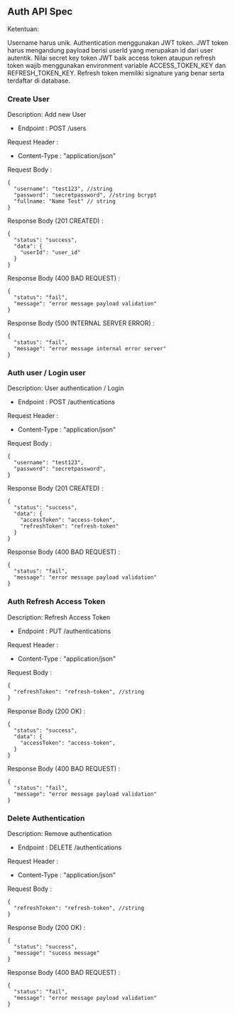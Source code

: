 ## Auth API Spec

Ketentuan:

Username harus unik.
Authentication menggunakan JWT token.
JWT token harus mengandung payload berisi userId yang merupakan id dari user autentik.
Nilai secret key token JWT baik access token ataupun refresh token wajib menggunakan environment variable ACCESS_TOKEN_KEY dan REFRESH_TOKEN_KEY.
Refresh token memiliki signature yang benar serta terdaftar di database.

### Create User

Description: Add new User

- Endpoint : POST /users

Request Header :

- Content-Type : "application/json"

Request Body :

```
{
  "username": "test123", //string
  "password": "secretpassword", //string bcrypt
  "fullname: "Name Test" // string
}
```

Response Body (201 CREATED) :

```
{
  "status": "success",
  "data": {
    "userId": "user_id"
  }
}
```

Response Body (400 BAD REQUEST) :

```
{
  "status": "fail",
  "message": "error message payload validation"
}
```

Response Body (500 INTERNAL SERVER ERROR) :

```
{
  "status": "fail",
  "message": "error message internal error server"
}
```

### Auth user / Login user

Description: User authentication / Login

- Endpoint : POST /authentications

Request Header :

- Content-Type : "application/json"

Request Body :

```
{
  "username": "test123",
  "password": "secretpassword",
}
```

Response Body (201 CREATED) :

```
{
  "status": "success",
  "data": {
    "accessToken": "access-token",
    "refreshToken": "refresh-token"
  }
}
```

Response Body (400 BAD REQUEST) :

```
{
  "status": "fail",
  "message": "error message payload validation"
}
```

### Auth Refresh Access Token

Description: Refresh Access Token

- Endpoint : PUT /authentications

Request Header :

- Content-Type : "application/json"

Request Body :

```
{
  "refreshToken": "refresh-token", //string
}
```

Response Body (200 OK) :

```
{
  "status": "success",
  "data": {
    "accessToken": "access-token",
  }
}
```

Response Body (400 BAD REQUEST) :

```
{
  "status": "fail",
  "message": "error message payload validation"
}
```

### Delete Authentication

Description: Remove authentication

- Endpoint : DELETE /authentications

Request Header :

- Content-Type : "application/json"

Request Body :

```
{
  "refreshToken": "refresh-token", //string
}
```

Response Body (200 OK) :

```
{
  "status": "success",
  "message": "sucess message"
}
```

Response Body (400 BAD REQUEST) :

```
{
  "status": "fail",
  "message": "error message payload validation"
}
```
